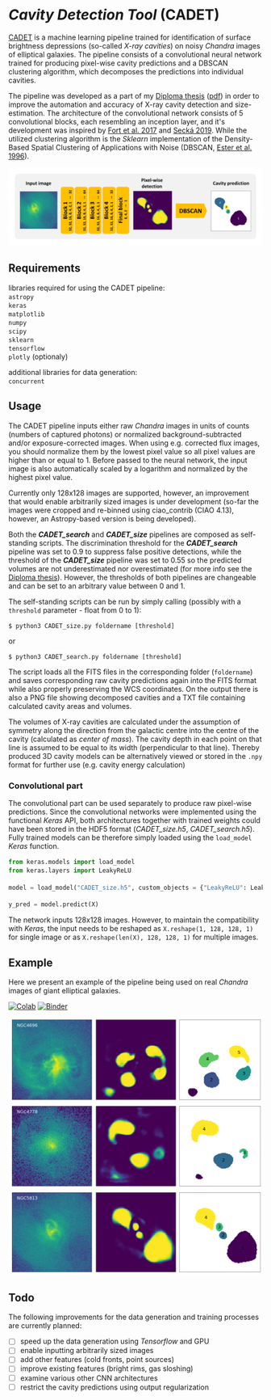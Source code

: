 # *Cavity Detection Tool* (CADET)

[CADET](https://tomasplsek.github.io/CADET/) is a machine learning pipeline trained for identification of surface brightness depressions (so-called *X-ray cavities*) on noisy *Chandra* images of elliptical galaxies. The pipeline consists of a convolutional neural network trained for producing pixel-wise cavity predictions and a DBSCAN clustering algorithm, which decomposes the predictions into individual cavities.

The pipeline was developed as a part of my [Diploma thesis](https://is.muni.cz/th/x68od/?lang=en) ([pdf](pdfs/diploma_thesis.pdf)) in order to improve the automation and accuracy of X-ray cavity detection and size-estimation. The architecture of the convolutional network consists of 5 convolutional blocks, each resembling an inception layer, and it's development was inspired by [Fort et al. 2017](https://ui.adsabs.harvard.edu/abs/2017arXiv171200523F/abstract) and [Secká 2019](https://is.muni.cz/th/rnxoz/?lang=en;fakulta=1411). While the utilized clustering algorithm is the *Sklearn* implementation of the Density-Based Spatial Clustering of Applications with Noise (DBSCAN, [Ester et al. 1996](https://citeseerx.ist.psu.edu/viewdoc/summary?doi=10.1.1.121.9220)).

![Architecture](figures/architecture.png)

## Requirements

libraries required for using the CADET pipeline:\
`astropy`\
`keras`\
`matplotlib`\
`numpy`\
`scipy`\
`sklearn`\
`tensorflow`\
`plotly` (optionaly)

additional libraries for data generation:\
`concurrent`

## Usage

The CADET pipeline inputs either raw *Chandra* images in units of counts (numbers of captured photons) or normalized background-subtracted and/or exposure-corrected images. When using e.g. corrected flux images, you should normalize them by the lowest pixel value so all pixel values are higher than or equal to 1. Before passed to the neural network, the input image is also automatically scaled by a logarithm and normalized by the highest pixel value.

Currently only 128x128 images are supported, however, an improvement that would enable arbitrarily sized images is under development (so-far the images were cropped and re-binned using ciao_contrib (CIAO 4.13), however, an Astropy-based version is being developed).

Both the ***CADET_search*** and ***CADET_size*** pipelines are composed as self-standing scripts. The discrimination threshold for the ***CADET_search*** pipeline was set to 0.9 to suppress false positive detections, while the threshold of the ***CADET_size*** pipeline was set to 0.55 so the predicted volumes are not underestimated nor overestimated (for more info see the [Diploma thesis](pdfs/diploma_thesis.pdf)). However, the thresholds of both pipelines are changeable and can be set to an arbitrary value between 0 and 1.

The self-standing scripts can be run by simply calling (possibly with a `threshold` parameter - float from 0 to 1):

```console
$ python3 CADET_size.py foldername [threshold]
```

or

```console
$ python3 CADET_search.py foldername [threshold]
```

The script loads all the FITS files in the corresponding folder (`foldername`) and saves corresponding raw cavity predictions again into the FITS format while also properly preserving the WCS coordinates. On the output there is also a PNG file showing decomposed cavities and a TXT file containing calculated cavity areas and volumes.

The volumes of X-ray cavities are calculated under the assumption of symmetry along the direction from the galactic centre into the centre of the cavity (calculated as *center of mass*). The cavity depth in each point on that line is assumed to be equal to its width (perpendicular to that line). Thereby produced 3D cavity models can be alternatively viewed or stored in the `.npy` format for further use (e.g. cavity energy calculation)

### Convolutional part

The convolutional part can be used separately to produce raw pixel-wise predictions. Since the convolutional networks were implemented using the functional *Keras* API, both architectures together with trained weights could have been stored in the HDF5 format (*CADET_size.h5*, *CADET_search.h5*). Fully trained models can be therefore simply loaded using the `load_model` *Keras* function.

```python
from keras.models import load_model
from keras.layers import LeakyReLU

model = load_model("CADET_size.h5", custom_objects = {"LeakyReLU": LeakyReLU})

y_pred = model.predict(X)
```

The network inputs 128x128 images. However, to maintain the compatibility with *Keras*, the input needs to be reshaped as `X.reshape(1, 128, 128, 1)` for single image or as `X.reshape(len(X), 128, 128, 1)` for multiple images.

## Example

Here we present an example of the pipeline being used on real *Chandra* images of giant elliptical galaxies.

[![Colab](https://colab.research.google.com/assets/colab-badge.svg)](https://colab.research.google.com/github/tomasplsek/CADET/blob/main/CADET_example_colab.ipynb) [![Binder](https://mybinder.org/badge_logo.svg)](https://mybinder.org/v2/gh/tomasplsek/CADET/HEAD?filepath=CADET_example_binder.ipynb)

![](example/decomposed/NGC4696_CADET_size.png)
![](example/decomposed/NGC4778_CADET_size.png)
![](example/decomposed/NGC5813_CADET_size.png)

## Todo

The following improvements for the data generation and training processes are currently planned:

- [ ] speed up the data generation using *Tensorflow* and GPU
- [ ] enable inputting arbitrarily sized images
- [ ] add other features (cold fronts, point sources)
- [ ] improve existing features (bright rims, gas sloshing)
- [ ] examine various other CNN architectures
- [ ] restrict the cavity predictions using output regularization